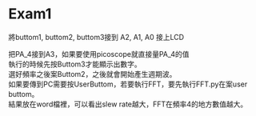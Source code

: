 # Exam1

將buttom1, buttom2, buttom3接到 A2, A1, A0
接上LCD

把PA_4接到A3，如果要使用picoscope就直接量PA_4的值  
執行的時候先按Buttom3才能顯示出數字。  
選好頻率之後案Buttom2，之後就會開始產生週期波。  
如果要傳到PC需要按UserButtom，若要執行FFT，要先執行FFT.py在案user buttom。  
結果放在word檔裡，可以看出slew rate越大，FFT在頻率4的地方數值越大。
